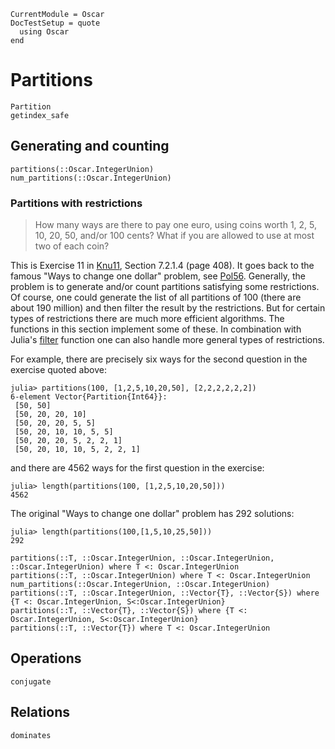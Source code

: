 ```@meta
CurrentModule = Oscar
DocTestSetup = quote
  using Oscar
end
```

# Partitions

```@docs
Partition
getindex_safe
```

## Generating and counting

```@docs
partitions(::Oscar.IntegerUnion)
num_partitions(::Oscar.IntegerUnion)
```

### Partitions with restrictions
> How many ways are there to pay one euro, using coins worth 1, 2, 5, 10, 20, 50, and/or 100
> cents? What if you are allowed to use at most two of each coin? 

This is Exercise 11 in [Knu11](@cite), Section 7.2.1.4 (page 408). It goes back to the famous
"Ways to change one dollar" problem, see [Pol56](@cite). Generally, the problem is to
generate and/or count partitions satisfying some restrictions. Of course, one could generate
the list of all partitions of 100 (there are about 190 million) and then filter the result
by the restrictions. But for certain types of restrictions there are much more efficient
algorithms. The functions in this section implement some of these. In combination with
Julia's [filter](https://docs.julialang.org/en/v1/base/collections/#Base.filter) function
one can also handle more general types of restrictions.

For example, there are precisely six ways for the second question in the exercise quoted
above:
```jldoctest
julia> partitions(100, [1,2,5,10,20,50], [2,2,2,2,2,2])
6-element Vector{Partition{Int64}}:
 [50, 50]
 [50, 20, 20, 10]
 [50, 20, 20, 5, 5]
 [50, 20, 10, 10, 5, 5]
 [50, 20, 20, 5, 2, 2, 1]
 [50, 20, 10, 10, 5, 2, 2, 1]
```
and there are 4562 ways for the first question in the exercise:
```jldoctest
julia> length(partitions(100, [1,2,5,10,20,50]))
4562
```
The original "Ways to change one dollar" problem has 292 solutions:
```jldoctest
julia> length(partitions(100,[1,5,10,25,50]))
292
```

```@docs
partitions(::T, ::Oscar.IntegerUnion, ::Oscar.IntegerUnion, ::Oscar.IntegerUnion) where T <: Oscar.IntegerUnion
partitions(::T, ::Oscar.IntegerUnion) where T <: Oscar.IntegerUnion
num_partitions(::Oscar.IntegerUnion, ::Oscar.IntegerUnion)
partitions(::T, ::Oscar.IntegerUnion, ::Vector{T}, ::Vector{S}) where {T <: Oscar.IntegerUnion, S<:Oscar.IntegerUnion}
partitions(::T, ::Vector{T}, ::Vector{S}) where {T <: Oscar.IntegerUnion, S<:Oscar.IntegerUnion}
partitions(::T, ::Vector{T}) where T <: Oscar.IntegerUnion
```

## Operations

```@docs
conjugate
```

## Relations

```@docs
dominates
```
